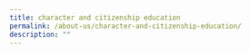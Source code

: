 ```yaml
---
title: character and citizenship education
permalink: /about-us/character-and-citizenship-education/
description: ""
---
```

